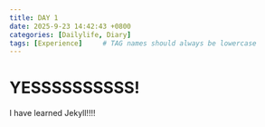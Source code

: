 ```yaml
---
title: DAY 1
date: 2025-9-23 14:42:43 +0800
categories: [Dailylife, Diary]
tags: [Experience]     # TAG names should always be lowercase
---
```


# YESSSSSSSSSS!
I have learned Jekyll!!!!